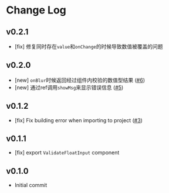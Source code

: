 # Change Log

## v0.2.1

- [fix] 修复同时存在`value`和`onChange`的时候导致数值被覆盖的问题

## v0.2.0

- [new] `onBlur`时候返回经过组件内校验的数值型结果 ([#6](https://github.com/yyssc/validate-float-input/issues/6))
- [new] 通过ref调用`showMsg`来显示错误信息 ([#5](https://github.com/yyssc/validate-float-input/issues/5))

## v0.1.2

- [fix] Fix building error when importing to project ([#3](https://github.com/yyssc/validate-float-input/issues/3))

## v0.1.1

- [fix] export `ValidateFloatInput` component

## v0.1.0
- Initial commit
